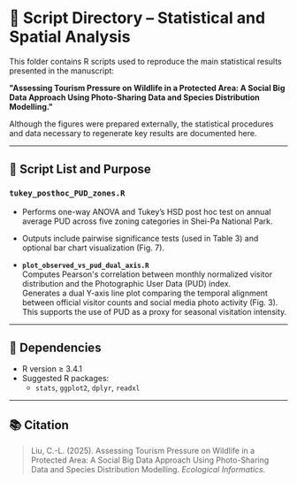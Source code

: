 # 📂 Script Directory – Statistical and Spatial Analysis

This folder contains R scripts used to reproduce the main statistical results presented in the manuscript:

**"Assessing Tourism Pressure on Wildlife in a Protected Area: A Social Big Data Approach Using Photo-Sharing Data and Species Distribution Modelling."**

Although the figures were prepared externally, the statistical procedures and data necessary to regenerate key results are documented here.

---

## 🧪 Script List and Purpose

### `tukey_posthoc_PUD_zones.R`
- Performs one-way ANOVA and Tukey’s HSD post hoc test on annual average PUD across five zoning categories in Shei-Pa National Park.
- Outputs include pairwise significance tests (used in Table 3) and optional bar chart visualization (Fig. 7).

- **`plot_observed_vs_pud_dual_axis.R`**  
  Computes Pearson's correlation between monthly normalized visitor distribution and the Photographic User Data (PUD) index.  
  Generates a dual Y-axis line plot comparing the temporal alignment between official visitor counts and social media photo activity (Fig. 3).  
  This supports the use of PUD as a proxy for seasonal visitation intensity.

---

## 🔧 Dependencies
- R version ≥ 3.4.1
- Suggested R packages:
  - `stats`, `ggplot2`, `dplyr`, `readxl`

---

## 📚 Citation

> Liu, C.-L. (2025). Assessing Tourism Pressure on Wildlife in a Protected Area: A Social Big Data Approach Using Photo-Sharing Data and Species Distribution Modelling. _Ecological Informatics._

